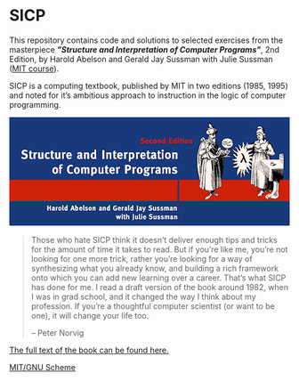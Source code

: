 # SICP

This repository contains code and solutions to selected exercises from the masterpiece _**"Structure and Interpretation of Computer Programs"**_, 2nd Edition, by Harold Abelson and Gerald Jay Sussman with Julie Sussman ([MIT course](https://ocw.mit.edu/courses/electrical-engineering-and-computer-science/6-001-structure-and-interpretation-of-computer-programs-spring-2005/)).

SICP is a computing textbook, published by MIT in two editions (1985, 1995) and noted for it’s ambitious approach to instruction in the logic of computer programming.

![SICP](sicp.png)

> Those who hate SICP think it doesn’t deliver enough tips and tricks for the amount of time it takes to read. But if you’re like me, you’re not looking for one more trick, rather you’re looking for a way of synthesizing what you already know, and building a rich framework onto which you can add new learning over a career. That’s what SICP has done for me. I read a draft version of the book around 1982, when I was in grad school, and it changed the way I think about my profession. If you’re a thoughtful computer scientist (or want to be one), it will change your life too.
>
> – Peter Norvig

[The full text of the book can be found here.](https://mitpress.mit.edu/sites/default/files/sicp/index.html)

[MIT/GNU Scheme](https://www.gnu.org/software/mit-scheme/)
